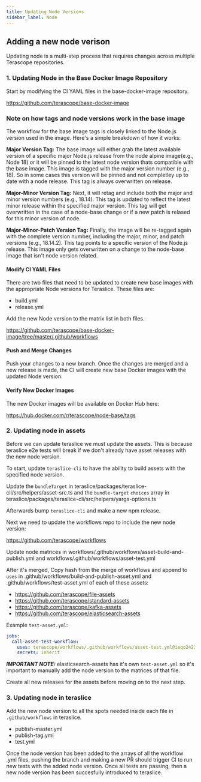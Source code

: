 ```yaml
---
title: Updating Node Versions
sidebar_label: Node
---
```


## Adding a new node verison

Updating node is a multi-step process that requires changes across multiple Terascope repositories.

### 1. Updating Node in the Base Docker Image Repository

Start by modifying the CI YAML files in the base-docker-image repository.

https://github.com/terascope/base-docker-image

### Note on how tags and node versions work in the base image

The workflow for the base image tags is closely linked to the Node.js version used in the image. Here's a simple breakdown of how it works:

**Major Version Tag:** The base image will either grab the latest available version of a specific major Node.js release from the node alpine image(e.g., Node 18) or it will be pinned to the latest node version thats compatible with the base image. This image is tagged with the major version number (e.g., 18). So in some cases this version will be pinned and not completley up to date with a node release. This tag is always overwritten on release.

**Major-Minor Version Tag:** Next, it will retag and include both the major and minor version numbers (e.g., 18.14). This tag is updated to reflect the latest minor release within the specified major version. This tag will get overwritten in the case of a node-base change or if a new patch is relased for this minor version of node.

**Major-Minor-Patch Version Tag:** Finally, the image will be re-tagged again with the complete version number, including the major, minor, and patch versions (e.g., 18.14.2). This tag points to a specific version of the Node.js release. This image only gets overwritten on a change to the node-base image that isn't node version related.

#### Modify CI YAML Files

There are two files that need to be updated to create new base images with the appropriate Node versions for Teraslice. These files are:

- build.yml
- release.yml

Add the new Node version to the matrix list in both files.

https://github.com/terascope/base-docker-image/tree/master/.github/workflows

#### Push and Merge Changes

Push your changes to a new branch.
Once the changes are merged and a new release is made, the CI will create new base Docker images with the updated Node version.

#### Verify New Docker Images

The new Docker images will be available on Docker Hub here:

https://hub.docker.com/r/terascope/node-base/tags

### 2. Updating node in assets

Before we can update teraslice we must update the assets. This is because teraslice e2e tests will break if we don't already have asset releases with the new node version.

To start, update `teraslice-cli` to have the ability to build assets with the specified node version.

Update the `bundleTarget` in teraslice/packages/teraslice-cli/src/helpers/asset-src.ts and the `bundle-target` `choices` array in teraslice/packages/teraslice-cli/src/helpers/yargs-options.ts

Afterwards bump `teraslice-cli` and make a new npm release.

Next we need to update the workflows repo to include the new node version:

https://github.com/terascope/workflows

Update node matrices in workflows/.github/workflows/asset-build-and-publish.yml and workflows/.github/workflows/asset-test.yml

After it's merged, Copy hash from the merge of workflows and append to `uses` in .github/workflows/build-and-publish-asset.yml and .github/workflows/test-asset.yml of each of these assets:

- https://github.com/terascope/file-assets
- https://github.com/terascope/standard-assets
- https://github.com/terascope/kafka-assets
- https://github.com/terascope/elasticsearch-assets

Example `test-asset.yml`:

```yaml
jobs:
  call-asset-test-workflow:
    uses: terascope/workflows/.github/workflows/asset-test.yml@ieqo2423biu22 <- Replace everything after `@` w/ new merge hash
    secrets: inherit
```

**_IMPORTANT NOTE:_** elasticsearch-assets has it's own `test-asset.yml` so it's important to manually add the node version to the matrices of that file.

Create all new releases for the assets before moving on to the next step.

### 3. Updating node in teraslice

Add the new node version to all the spots needed inside each file in `.github/workflows` in teraslice.

- publish-master.yml
- publish-tag.yml
- test.yml

Once the node version has been added to the arrays of all the workflow .yml files, pushing the branch and making a new PR should trigger CI to run new tests with the added node version. Once all tests are passing, then a new node version has been succesfully introduced to teraslice.
